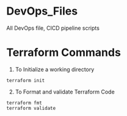 # DevOps_Files
All DevOps file, CICD pipeline scripts

# Terraform Commands #

1) 	To Initialize a working directory 
```
terraform init

```
2) To Format and validate Terraform Code
```
terraform fmt
terraform validate

